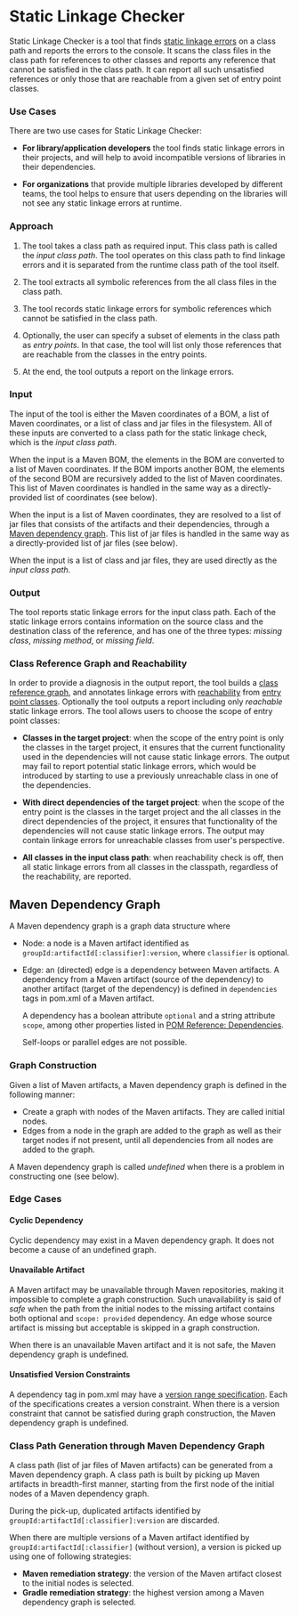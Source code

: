 # Static Linkage Checker

Static Linkage Checker is a tool that finds [static linkage errors](
../library-best-practices/glossary.md#static-linkage-error)
on a class path and reports the errors to the console.
It scans the class files in the class path for references to other classes and
reports any reference that cannot be satisfied in the class path.
It can report all such unsatisfied references or only those that are reachable from
a given set of entry point classes.

### Use Cases
 
There are two use cases for Static Linkage Checker:

- **For library/application developers** the tool finds static linkage
  errors in their projects, and will help to avoid incompatible versions of libraries
  in their dependencies.

- **For organizations** that provide multiple libraries developed by different teams,
  the tool helps to ensure that users depending on the libraries will not see any
  static linkage errors at runtime.

### Approach

1. The tool takes a class path as required input.
  This class path is called the _input class path_. The tool operates on this class path
  to find linkage errors and it is separated from the runtime class path of the tool itself.

2. The tool extracts all symbolic references from the all class files in the class path.

3. The tool records static linkage errors for symbolic references which cannot be satisfied
  in the class path.

4. Optionally, the user can specify a subset of elements in the class path as _entry points_.
  In that case, the tool will list only those references that are reachable
  from the classes in the entry points.

5. At the end, the tool outputs a report on the linkage errors.

### Input

The input of the tool is either the Maven coordinates of a BOM, 
a list of Maven coordinates, or a list of class and jar files in the filesystem.
All of these inputs are converted to a class path for the static linkage check,
which is the _input class path_.

When the input is a Maven BOM, the elements in the BOM are
converted to a list of Maven coordinates.
If the BOM imports another BOM, the elements of the second BOM are recursively
added to the list of Maven coordinates. This list of Maven coordinates is handled
in the same way as a directly-provided list of coordinates (see below).

When the input is a list of Maven coordinates, they are resolved to a list of jar files
that consists of the artifacts and their dependencies, through a
[Maven dependency graph](#maven_dependency_graph).
This list of jar files is handled in the same way as a directly-provided list of jar files
(see below).

When the input is a list of class and jar files, they are used directly as the _input class path_.

### Output

The tool reports static linkage errors for the input class path.
Each of the static linkage errors contains information on the
source class and the destination class of the reference, and has one of the three types:
_missing class_, _missing method_, or _missing field_.
     
### Class Reference Graph and Reachability

In order to provide a diagnosis in the output report, the tool builds a [class reference graph](
../library-best-practices/glossary.md#class-reference-graph),
and annotates linkage errors with [reachability](
../library-best-practices/glossary.md#reachability) from [entry point classes](
../library-best-practices/glossary.md#entry-point-class).
Optionally the tool outputs a report including only _reachable_ static linkage errors.
The tool allows users to choose the scope of entry point classes:

  - **Classes in the target project**: when the scope of the entry point is only the classes in the
    target project, it ensures that the current functionality used in the dependencies will not
    cause static linkage errors.
    The output may fail to report potential static linkage errors, which would be introduced
    by starting to use a previously unreachable class in one of the dependencies.

  - **With direct dependencies of the target project**: when the scope of the entry point is
    the classes in the target project and the all classes in the direct dependencies of the project,
    it ensures that functionality of the dependencies will not cause static linkage errors.
    The output may contain linkage errors for unreachable classes from user's perspective.

  - **All classes in the input class path**: when reachability check is off, then
    all static linkage errors from all classes in the classpath, regardless of the reachability,
    are reported.

<a name="maven_dependency_graph"></a>
## Maven Dependency Graph

A Maven dependency graph is a graph data structure where
- Node: a node is a Maven artifact identified as `groupId:artifactId[:classifier]:version`, where
  `classifier` is optional.
- Edge: an (directed) edge is a dependency between Maven artifacts. A dependency from a Maven
  artifact (source of the dependency) to another artifact (target of the dependency) is defined
  in `dependencies` tags in pom.xml of a Maven artifact.
  
  A dependency has a boolean attribute `optional` and a string attribute `scope`,
  among other properties listed in [POM Reference: Dependencies][1].

  Self-loops or parallel edges are not possible.

### Graph Construction

Given a list of Maven artifacts, a Maven dependency graph is defined in the following manner:

- Create a graph with nodes of the Maven artifacts. They are called initial nodes.
- Edges from a node in the graph are added to the graph as well as their target nodes if not
  present, until all dependencies from all nodes are added to the graph.

A Maven dependency graph is called _undefined_ when there is a problem in constructing one
(see below).

### Edge Cases

#### Cyclic Dependency

Cyclic dependency may exist in a Maven dependency graph. It does not become a cause of an undefined
graph.

#### Unavailable Artifact

A Maven artifact may be unavailable through Maven repositories, making it impossible to complete
a graph construction. Such unavailability is said of _safe_ when the path from the initial nodes to
the missing artifact contains both optional and `scope: provided` dependency. An edge whose source
artifact is missing but acceptable is skipped in a graph construction.

When there is an unavailable Maven artifact and it is not safe, the Maven dependency graph is
undefined.

#### Unsatisfied Version Constraints

A dependency tag in pom.xml may have a [version range specification][2].
Each of the specifications creates a version constraint.
When there is a version constraint that cannot be satisfied during graph construction,
the Maven dependency graph is undefined.

### Class Path Generation through Maven Dependency Graph

A class path (list of jar files of Maven artifacts) can be generated from a Maven dependency graph.
A class path is built by picking up Maven artifacts in breadth-first manner,
starting from the first node of the initial nodes of a Maven dependency graph.

During the pick-up, duplicated artifacts identified by
`groupId:artifactId[:classifier]:version` are discarded.

When there are multiple versions of a Maven artifact
identified by `groupId:artifactId[:classifier]` (without version), a version is picked up
using one of following strategies:

- **Maven remediation strategy**: the version of the Maven artifact closest to the initial nodes
  is selected.
- **Gradle remediation strategy**: the highest version among a Maven dependency graph is selected.


[1]: https://maven.apache.org/pom.html#Dependencies
[2]: https://maven.apache.org/pom.html#Dependency_Version_Requirement_Specification
